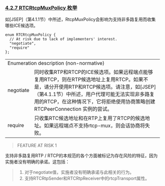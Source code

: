 ###  [4.2.7 RTCRtcpMuxPolicy 枚举](http://w3c.github.io/webrtc-pc/#rtcrtcpmuxpolicy-enum)

如[JSEP]（第4.1.1节）中所述，RtcpMuxPolicy会影响为支持非多路复用而收集哪些ICE候选项。

```
enum RTCRtcpMuxPolicy {
  // At risk due to lack of implementers' interest.
  "negotiate",
  "require"
};
```

<table>
  <tr>
    <td colspan="2">
    Enumeration description (non-normative)
    </td>
  </tr>
  <tr>
    <td>
    negotiate	
    </td>
    <td>
    同时收集RTP和RTCP的ICE候选项。如果远程端点能够复用RTCP，则在RTP候选地址上复用RTCP。如果不是，请分开使用RTP和RTCP候选项。请注意，如[JSEP]（第4.1.1节）中所述，用户代理可能无法实现非多路复用的RTCP，在这种情况下，它将拒绝使用协商策略创建 RTCPeerConnection 实例的尝试。
    </td>
  </tr>
  <tr>
    <td>
    require
    </td>
    <td>
    只收集RTC候选地址和在RTP上复用了RTCP的候选地址。如果远程端点不支持rtcp-mux，则会话协商将失败。
    </td>
  </tr>
</table>

>FEATURE AT RISK 1
>
支持非多路复用RTP / RTCP的本规范的各个方面被标记为存在风险的特征，因为实施者没有明确的承诺。这包括：
>1. 对于negotiate值，实施者没有明确承诺与此相关的行为。
>2. 支持RTCRtpSender和RTCRtpReceiver中的rtcpTransport属性。
